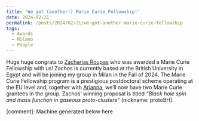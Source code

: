 ```yaml
---
title: 'We got (another!) Marie Curie Fellowship!'
date: 2024-02-21
permalink: /posts/2024/02/21/we-got-another-marie-curie-fellowship
tags:
  - Awards
  - Milano
  - People
---
```


Huge huge congrats to [Zacharias Roupas](<https://ui.adsabs.harvard.edu/search/q=author%3A%22Roupas%2C%20Zacharias%22&sort=date%20desc%2C%20bibcode%20desc&p_=0>) who was awarded a Marie Curie Fellowship with us! Zachos is currently based at the British University in Egypt and will be joining my group in Milan in the Fall of 2024. The Marie Curie Fellowship program is a prestigious postdoctoral scheme operating at the EU level and, together with [Arianna](<../../../../../index.html?p=5464>), we’ll now have two Marie Curie grantees in the group. Zachos’ winning proposal is titled _“Black hole spin and mass function in gaseous proto-clusters”_ (nickname: protoBH).

[comment]: Machine generated below here
